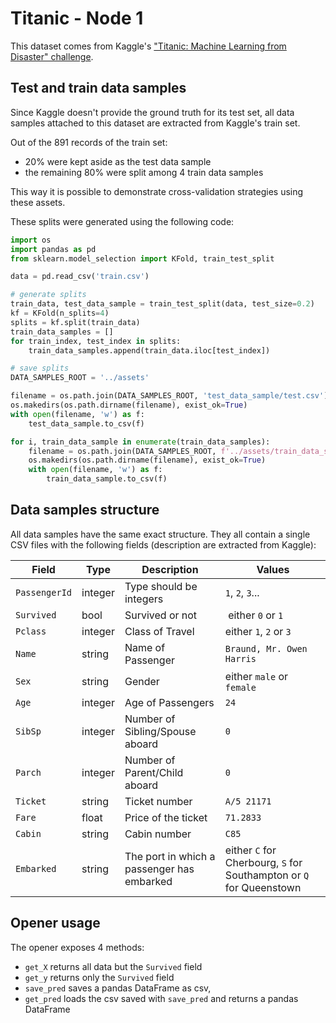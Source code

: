 # Titanic - Node 1

This dataset comes from Kaggle's ["Titanic: Machine Learning from Disaster" challenge](https://www.kaggle.com/c/titanic/data).

## Test and train data samples

Since Kaggle doesn't provide the ground truth for its test set, all data samples attached to this dataset are extracted from Kaggle's train set.

Out of the 891 records of the train set:
* 20% were kept aside as the test data sample
* the remaining 80% were split among 4 train data samples

This way it is possible to demonstrate cross-validation strategies using these assets.

These splits were generated using the following code:

```python
import os
import pandas as pd
from sklearn.model_selection import KFold, train_test_split

data = pd.read_csv('train.csv')

# generate splits
train_data, test_data_sample = train_test_split(data, test_size=0.2)
kf = KFold(n_splits=4)
splits = kf.split(train_data)
train_data_samples = []
for train_index, test_index in splits:
    train_data_samples.append(train_data.iloc[test_index])

# save splits
DATA_SAMPLES_ROOT = '../assets'

filename = os.path.join(DATA_SAMPLES_ROOT, 'test_data_sample/test.csv')
os.makedirs(os.path.dirname(filename), exist_ok=True)
with open(filename, 'w') as f:
    test_data_sample.to_csv(f)

for i, train_data_sample in enumerate(train_data_samples):
    filename = os.path.join(DATA_SAMPLES_ROOT, f'../assets/train_data_samples/train{i}/train{i}.csv')
    os.makedirs(os.path.dirname(filename), exist_ok=True)
    with open(filename, 'w') as f:
        train_data_sample.to_csv(f)
```


## Data samples structure

All data samples have the same exact structure. They all contain a single CSV files with the following fields (description are extracted from Kaggle):

| Field | Type | Description | Values |
| ----- | ---- | ----------- | ------- |
| `PassengerId` | integer | Type should be integers | `1`, `2`, `3`... |
| `Survived` | bool | Survived or not | either `0` or `1` |
| `Pclass` | integer | Class of Travel | either `1`, `2` or `3` |
| `Name` | string | Name of Passenger| `Braund, Mr. Owen Harris` |
| `Sex` | string | Gender | either `male` or `female` |
| `Age` | integer | Age of Passengers | `24` |
| `SibSp` | integer | Number of Sibling/Spouse aboard | `0` |
| `Parch` | integer | Number of Parent/Child aboard | `0` |
| `Ticket` | string | Ticket number | `A/5 21171` |
| `Fare` | float | Price of the ticket | `71.2833` |
| `Cabin` | string | Cabin number | `C85` |
| `Embarked` | string | The port in which a passenger has embarked | either `C` for Cherbourg, `S` for Southampton or `Q` for Queenstown  |

## Opener usage

The opener exposes 4 methods:
* `get_X` returns all data but the `Survived` field
* `get_y` returns only the `Survived` field
* `save_pred` saves a pandas DataFrame as csv,
* `get_pred` loads the csv saved with `save_pred` and returns a pandas DataFrame
